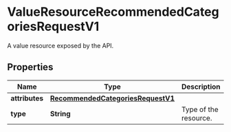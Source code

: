 

# ValueResourceRecommendedCategoriesRequestV1

A value resource exposed by the API.

## Properties

| Name | Type | Description | Notes |
|------------ | ------------- | ------------- | -------------|
|**attributes** | [**RecommendedCategoriesRequestV1**](RecommendedCategoriesRequestV1.md) |  |  [optional] |
|**type** | **String** | Type of the resource. |  [optional] |



